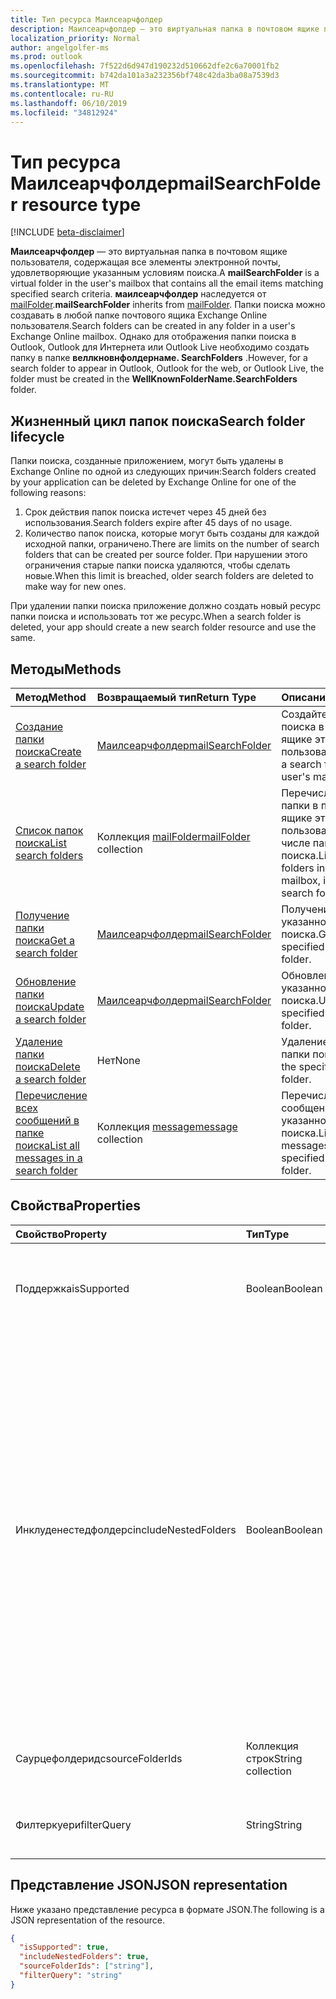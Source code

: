 ```yaml
---
title: Тип ресурса Маилсеарчфолдер
description: Маилсеарчфолдер — это виртуальная папка в почтовом ящике пользователя, содержащая все элементы электронной почты, удовлетворяющие указанным условиям поиска. Маилсеарчфолдер наследуется от mailFolder.
localization_priority: Normal
author: angelgolfer-ms
ms.prod: outlook
ms.openlocfilehash: 7f522d6d947d190232d510662dfe2c6a70001fb2
ms.sourcegitcommit: b742da101a3a232356bf748c42da3ba08a7539d3
ms.translationtype: MT
ms.contentlocale: ru-RU
ms.lasthandoff: 06/10/2019
ms.locfileid: "34812924"
---
```

# <a name="mailsearchfolder-resource-type"></a><span data-ttu-id="cc502-104">Тип ресурса Маилсеарчфолдер</span><span class="sxs-lookup"><span data-stu-id="cc502-104">mailSearchFolder resource type</span></span>

[!INCLUDE [beta-disclaimer](../../includes/beta-disclaimer.md)]

<span data-ttu-id="cc502-105">**Маилсеарчфолдер** — это виртуальная папка в почтовом ящике пользователя, содержащая все элементы электронной почты, удовлетворяющие указанным условиям поиска.</span><span class="sxs-lookup"><span data-stu-id="cc502-105">A **mailSearchFolder** is a virtual folder in the user's mailbox that contains all the email items matching specified search criteria.</span></span> <span data-ttu-id="cc502-106">**маилсеарчфолдер** наследуется от [mailFolder](mailfolder.md).</span><span class="sxs-lookup"><span data-stu-id="cc502-106">**mailSearchFolder** inherits from [mailFolder](mailfolder.md).</span></span> <span data-ttu-id="cc502-107">Папки поиска можно создавать в любой папке почтового ящика Exchange Online пользователя.</span><span class="sxs-lookup"><span data-stu-id="cc502-107">Search folders can be created in any folder in a user's Exchange Online mailbox.</span></span> <span data-ttu-id="cc502-108">Однако для отображения папки поиска в Outlook, Outlook для Интернета или Outlook Live необходимо создать папку в папке **веллкновнфолдернаме. SearchFolders** .</span><span class="sxs-lookup"><span data-stu-id="cc502-108">However, for a search folder to appear in Outlook, Outlook for the web, or Outlook Live, the folder must be created in the **WellKnownFolderName.SearchFolders** folder.</span></span> 

## <a name="search-folder-lifecycle"></a><span data-ttu-id="cc502-109">Жизненный цикл папок поиска</span><span class="sxs-lookup"><span data-stu-id="cc502-109">Search folder lifecycle</span></span>

<span data-ttu-id="cc502-110">Папки поиска, созданные приложением, могут быть удалены в Exchange Online по одной из следующих причин:</span><span class="sxs-lookup"><span data-stu-id="cc502-110">Search folders created by your application can be deleted by Exchange Online for one of the following reasons:</span></span>

1.  <span data-ttu-id="cc502-111">Срок действия папок поиска истечет через 45 дней без использования.</span><span class="sxs-lookup"><span data-stu-id="cc502-111">Search folders expire after 45 days of no usage.</span></span> 
2.  <span data-ttu-id="cc502-112">Количество папок поиска, которые могут быть созданы для каждой исходной папки, ограничено.</span><span class="sxs-lookup"><span data-stu-id="cc502-112">There are limits on the number of search folders that can be created per source folder.</span></span> <span data-ttu-id="cc502-113">При нарушении этого ограничения старые папки поиска удаляются, чтобы сделать новые.</span><span class="sxs-lookup"><span data-stu-id="cc502-113">When this limit is breached, older search folders are deleted to make way for new ones.</span></span> 

<span data-ttu-id="cc502-114">При удалении папки поиска приложение должно создать новый ресурс папки поиска и использовать тот же ресурс.</span><span class="sxs-lookup"><span data-stu-id="cc502-114">When a search folder is deleted, your app should create a new search folder resource and use the same.</span></span>


## <a name="methods"></a><span data-ttu-id="cc502-115">Методы</span><span class="sxs-lookup"><span data-stu-id="cc502-115">Methods</span></span>

| <span data-ttu-id="cc502-116">Метод</span><span class="sxs-lookup"><span data-stu-id="cc502-116">Method</span></span> | <span data-ttu-id="cc502-117">Возвращаемый тип</span><span class="sxs-lookup"><span data-stu-id="cc502-117">Return Type</span></span>  | <span data-ttu-id="cc502-118">Описание</span><span class="sxs-lookup"><span data-stu-id="cc502-118">Description</span></span> |
|:---------------|:--------|:----------|
| [<span data-ttu-id="cc502-119">Создание папки поиска</span><span class="sxs-lookup"><span data-stu-id="cc502-119">Create a search folder</span></span>](../api/mailsearchfolder-post.md) | [<span data-ttu-id="cc502-120">Маилсеарчфолдер</span><span class="sxs-lookup"><span data-stu-id="cc502-120">mailSearchFolder</span></span>](mailsearchfolder.md) | <span data-ttu-id="cc502-121">Создайте папку поиска в почтовом ящике этого пользователя.</span><span class="sxs-lookup"><span data-stu-id="cc502-121">Create a search folder in this user's mailbox.</span></span> |
| [<span data-ttu-id="cc502-122">Список папок поиска</span><span class="sxs-lookup"><span data-stu-id="cc502-122">List search folders</span></span>](../api/mailfolder-list-childfolders.md) | <span data-ttu-id="cc502-123">Коллекция [mailFolder](mailfolder.md)</span><span class="sxs-lookup"><span data-stu-id="cc502-123">[mailFolder](mailfolder.md) collection</span></span> | <span data-ttu-id="cc502-124">Перечислите все папки в почтовом ящике этого пользователя, в том числе папки поиска.</span><span class="sxs-lookup"><span data-stu-id="cc502-124">List all the folders in this user's mailbox, including search folders.</span></span> |
| [<span data-ttu-id="cc502-125">Получение папки поиска</span><span class="sxs-lookup"><span data-stu-id="cc502-125">Get a search folder</span></span>](../api/mailfolder-get.md) | [<span data-ttu-id="cc502-126">Маилсеарчфолдер</span><span class="sxs-lookup"><span data-stu-id="cc502-126">mailSearchFolder</span></span>](mailsearchfolder.md) | <span data-ttu-id="cc502-127">Получение указанной папки поиска.</span><span class="sxs-lookup"><span data-stu-id="cc502-127">Get the specified search folder.</span></span> |
| [<span data-ttu-id="cc502-128">Обновление папки поиска</span><span class="sxs-lookup"><span data-stu-id="cc502-128">Update a search folder</span></span>](../api/mailsearchfolder-update.md) | [<span data-ttu-id="cc502-129">Маилсеарчфолдер</span><span class="sxs-lookup"><span data-stu-id="cc502-129">mailSearchFolder</span></span>](mailsearchfolder.md) | <span data-ttu-id="cc502-130">Обновление указанной папки поиска.</span><span class="sxs-lookup"><span data-stu-id="cc502-130">Update the specified search folder.</span></span> |
| [<span data-ttu-id="cc502-131">Удаление папки поиска</span><span class="sxs-lookup"><span data-stu-id="cc502-131">Delete a search folder</span></span>](../api/mailfolder-delete.md) | <span data-ttu-id="cc502-132">Нет</span><span class="sxs-lookup"><span data-stu-id="cc502-132">None</span></span> | <span data-ttu-id="cc502-133">Удаление указанной папки поиска.</span><span class="sxs-lookup"><span data-stu-id="cc502-133">Delete the specified search folder.</span></span> |
| [<span data-ttu-id="cc502-134">Перечисление всех сообщений в папке поиска</span><span class="sxs-lookup"><span data-stu-id="cc502-134">List all messages in a search folder</span></span>](../api/mailfolder-list-messages.md) | <span data-ttu-id="cc502-135">Коллекция [message](message.md)</span><span class="sxs-lookup"><span data-stu-id="cc502-135">[message](message.md) collection</span></span> | <span data-ttu-id="cc502-136">Перечисление всех сообщений в указанной папке поиска.</span><span class="sxs-lookup"><span data-stu-id="cc502-136">List all the messages in the specified search folder.</span></span> |

## <a name="properties"></a><span data-ttu-id="cc502-137">Свойства</span><span class="sxs-lookup"><span data-stu-id="cc502-137">Properties</span></span>

| <span data-ttu-id="cc502-138">Свойство</span><span class="sxs-lookup"><span data-stu-id="cc502-138">Property</span></span> | <span data-ttu-id="cc502-139">Тип</span><span class="sxs-lookup"><span data-stu-id="cc502-139">Type</span></span> | <span data-ttu-id="cc502-140">Описание</span><span class="sxs-lookup"><span data-stu-id="cc502-140">Description</span></span> |
|:---------------|:--------|:----------|
| <span data-ttu-id="cc502-141">Поддержка</span><span class="sxs-lookup"><span data-stu-id="cc502-141">isSupported</span></span> | <span data-ttu-id="cc502-142">Boolean</span><span class="sxs-lookup"><span data-stu-id="cc502-142">Boolean</span></span> | <span data-ttu-id="cc502-143">Указывает, является ли папка поиска редактируемой с помощью REST API.</span><span class="sxs-lookup"><span data-stu-id="cc502-143">Indicates whether a search folder is editable using REST APIs.</span></span> |
| <span data-ttu-id="cc502-144">Инклуденестедфолдерс</span><span class="sxs-lookup"><span data-stu-id="cc502-144">includeNestedFolders</span></span> | <span data-ttu-id="cc502-145">Boolean</span><span class="sxs-lookup"><span data-stu-id="cc502-145">Boolean</span></span> | <span data-ttu-id="cc502-146">Указывает, как должна проходить иерархия папок почтовых ящиков в поиске.</span><span class="sxs-lookup"><span data-stu-id="cc502-146">Indicates how the mailbox folder hierarchy should be traversed in the search.</span></span> <span data-ttu-id="cc502-147">`true`означает, что необходимо выполнить глубокий поиск, чтобы включить дочерние папки в иерархию каждой папки, явно указанной в **саурцефолдеридс**.</span><span class="sxs-lookup"><span data-stu-id="cc502-147">`true` means that a deep search should be done to include child folders in the hierarchy of each folder explicitly specified in **sourceFolderIds**.</span></span> <span data-ttu-id="cc502-148">`false`означает неглубокий Поиск только тех папок, которые явно указаны в **саурцефолдеридс**.</span><span class="sxs-lookup"><span data-stu-id="cc502-148">`false` means a shallow search of only each of the folders explicitly specified in **sourceFolderIds**.</span></span> |
| <span data-ttu-id="cc502-149">Саурцефолдеридс</span><span class="sxs-lookup"><span data-stu-id="cc502-149">sourceFolderIds</span></span> | <span data-ttu-id="cc502-150">Коллекция строк</span><span class="sxs-lookup"><span data-stu-id="cc502-150">String collection</span></span> | <span data-ttu-id="cc502-151">Папки почтовых ящиков, которые должны быть mined.</span><span class="sxs-lookup"><span data-stu-id="cc502-151">The mailbox folders that should be mined.</span></span> |
| <span data-ttu-id="cc502-152">Филтеркуери</span><span class="sxs-lookup"><span data-stu-id="cc502-152">filterQuery</span></span> | <span data-ttu-id="cc502-153">String</span><span class="sxs-lookup"><span data-stu-id="cc502-153">String</span></span> | <span data-ttu-id="cc502-154">Запрос OData для фильтрации сообщений.</span><span class="sxs-lookup"><span data-stu-id="cc502-154">The OData query to filter the messages.</span></span> |

## <a name="json-representation"></a><span data-ttu-id="cc502-155">Представление JSON</span><span class="sxs-lookup"><span data-stu-id="cc502-155">JSON representation</span></span>

<span data-ttu-id="cc502-156">Ниже указано представление ресурса в формате JSON.</span><span class="sxs-lookup"><span data-stu-id="cc502-156">The following is a JSON representation of the resource.</span></span>

<!-- {
  "blockType": "resource",
  "@odata.type": "microsoft.graph.mailSearchFolder"
}-->

```json
{
  "isSupported": true,
  "includeNestedFolders": true,
  "sourceFolderIds": ["string"],
  "filterQuery": "string"
}

```

<!-- uuid: 8fcb5dbc-d5aa-4681-8e31-b001d5168d79
2018-01-23 14:57:30 UTC -->
<!--
{
  "type": "#page.annotation",
  "description": "mailSearchFolder resource",
  "keywords": "",
  "section": "documentation",
  "tocPath": "",
  "suppressions": []
}
-->
